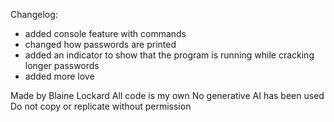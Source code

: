 Changelog:
- added console feature with commands
- changed how passwords are printed
- added an indicator to show that the program is running while cracking longer passwords
- added more love

Made by Blaine Lockard
All code is my own
No generative AI has been used
Do not copy or replicate without permission
